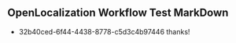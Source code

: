 ## OpenLocalization Workflow Test MarkDown
* 32b40ced-6f44-4438-8778-c5d3c4b97446 thanks!

<!--HONumber=Aug16_HO4-->


